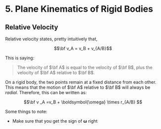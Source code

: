 # 5. Plane Kinematics of Rigid Bodies


## Relative Velocity

Relative velocity states, pretty intuitively that,

$$\bf v_A = v_B + v_{A/B}$$

This is saying:

> The velocity of $\bf A$ is equal to the velocity of $\bf B$, plus the velocity of $\bf A$ relative to $\bf B$. 

On a rigid body, the two points remain at a fixed distance from each other. This means that the motion of $\bf A$ relative to $\bf B$ will always be *radial*. Therefore, this can be written as:

$$\bf v _A =v_B + \boldsymbol{\omega} \times r_{A/B} $$


Some things to note:
- Make sure that you get the sign of $\boldsymbol \omega$ right 


